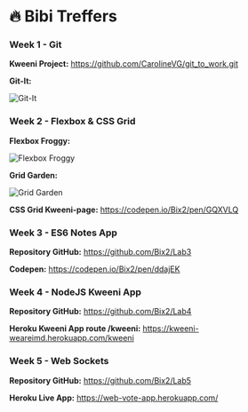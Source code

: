 # :fire: Bibi Treffers

### Week 1 - Git

__Kweeni Project:__ https://github.com/CarolineVG/git_to_work.git

__Git-It:__

![Git-It](https://s5.postimg.org/3vqijtht3/screenshot.png)


### Week 2 - Flexbox & CSS Grid

__Flexbox Froggy:__

![Flexbox Froggy](https://s5.postimg.org/y0ez57ph3/flexbox-froggy.png)

__Grid Garden:__

![Grid Garden](https://s5.postimg.org/i269f2njb/grid-garden.png)

__CSS Grid Kweeni-page:__ https://codepen.io/Bix2/pen/GQXVLQ


### Week 3 - ES6 Notes App

__Repository GitHub:__ https://github.com/Bix2/Lab3

__Codepen:__ https://codepen.io/Bix2/pen/ddajEK


### Week 4 - NodeJS Kweeni App

__Repository GitHub:__ https://github.com/Bix2/Lab4

__Heroku Kweeni App route /kweeni:__ https://kweeni-weareimd.herokuapp.com/kweeni


### Week 5 - Web Sockets

__Repository GitHub:__ https://github.com/Bix2/Lab5

__Heroku Live App:__ https://web-vote-app.herokuapp.com/